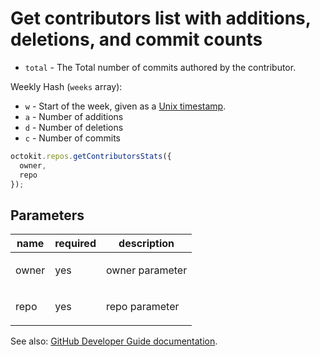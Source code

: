 # Get contributors list with additions, deletions, and commit counts

- `total` - The Total number of commits authored by the contributor.

Weekly Hash (`weeks` array):

- `w` - Start of the week, given as a [Unix timestamp](http://en.wikipedia.org/wiki/Unix_time).
- `a` - Number of additions
- `d` - Number of deletions
- `c` - Number of commits

```js
octokit.repos.getContributorsStats({
  owner,
  repo
});
```

## Parameters

<table>
  <thead>
    <tr>
      <th>name</th>
      <th>required</th>
      <th>description</th>
    </tr>
  </thead>
  <tbody>
    <tr><td>owner</td><td>yes</td><td>

owner parameter

</td></tr>
<tr><td>repo</td><td>yes</td><td>

repo parameter

</td></tr>
  </tbody>
</table>

See also: [GitHub Developer Guide documentation](endpoint.documentationUrl).
